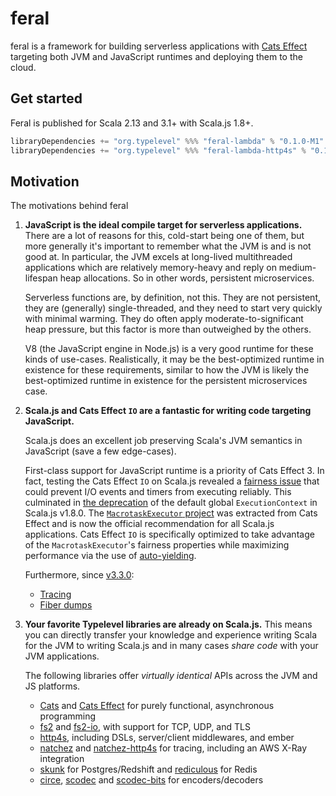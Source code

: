# feral

feral is a framework for building serverless applications with [Cats Effect](https://github.com/typelevel/cats-effect) targeting both JVM and JavaScript runtimes and deploying them to the cloud.

## Get started

Feral is published for Scala 2.13 and 3.1+ with Scala.js 1.8+.

```sbt
libraryDependencies += "org.typelevel" %%% "feral-lambda" % "0.1.0-M1"
libraryDependencies += "org.typelevel" %%% "feral-lambda-http4s" % "0.1.0-M1"
```


## Motivation

The motivations behind feral

1. **JavaScript is the ideal compile target for serverless applications.** There are a lot of reasons for this, cold-start being one of them, but more generally it's important to remember what the JVM is and is not good at. In particular, the JVM excels at long-lived multithreaded applications which are relatively memory-heavy and reply on medium-lifespan heap allocations. So in other words, persistent microservices.

    Serverless functions are, by definition, not this. They are not persistent, they are (generally) single-threaded, and they need to start very quickly with minimal warming. They do often apply moderate-to-significant heap pressure, but this factor is more than outweighed by the others.

    V8 (the JavaScript engine in Node.js) is a very good runtime for these kinds of use-cases. Realistically, it may be the best-optimized runtime in existence for these requirements, similar to how the JVM is likely the best-optimized runtime in existence for the persistent microservices case.

2. **Scala.js and Cats Effect `IO` are a fantastic for writing code targeting JavaScript.**

   Scala.js does an excellent job preserving Scala's JVM semantics in JavaScript (save a few edge-cases).

   First-class support for JavaScript runtime is a priority of Cats Effect 3. In fact, testing the Cats Effect `IO` on Scala.js revealed a [fairness issue](https://github.com/scala-js/scala-js/issues/4129) that could prevent I/O events and timers from executing reliably. This culminated in [the deprecation](http://www.scala-js.org/news/2021/12/10/announcing-scalajs-1.8.0/#new-compiler-warnings-with-broad-applicability) of the default global `ExecutionContext` in Scala.js v1.8.0. The [`MacrotaskExecutor` project](https://github.com/scala-js/scala-js-macrotask-executor) was extracted from Cats Effect and is now the official recommendation for all Scala.js applications. Cats Effect `IO` is specifically optimized to take advantage of the `MacrotaskExecutor`'s fairness properties while maximizing performance via the use of [auto-yielding](https://typelevel.org/cats-effect/docs/schedulers#yielding).
   
   Furthermore, since [v3.3.0](https://github.com/typelevel/cats-effect/releases/tag/v3.3.0):
    * [Tracing](https://typelevel.org/cats-effect/docs/tracing) 
    * [Fiber dumps](https://github.com/typelevel/cats-effect/releases/tag/v3.3.0) 

3. **Your favorite Typelevel libraries are already on Scala.js.** This means you can directly transfer your knowledge and experience writing Scala for the JVM to writing Scala.js and in many cases _share code_ with your JVM applications.

   The following libraries offer _virtually identical_ APIs across the JVM and JS platforms.
    * [Cats](https://github.com/typelevel/cats) and [Cats Effect](https://github.com/typelevel/cats-effect) for purely functional, asynchronous programming
    * [fs2](https://github.com/typelevel/fs2) and [fs2-io](https://github.com/typelevel/fs2), with support for TCP, UDP, and TLS
    * [http4s](https://github.com/http4s/http4s), including DSLs, server/client middlewares, and ember
    * [natchez](https://github.com/tpolecat/natchez) and [natchez-http4s](https://github.com/tpolecat/natchez-http4s) for tracing, including an AWS X-Ray integration
    * [skunk](https://github.com/tpolecat/skunk) for Postgres/Redshift and [rediculous](https://github.com/davenverse/rediculous) for Redis
    * [circe](https://github.com/circe/circe), [scodec](https://github.com/scodec/scodec) and [scodec-bits](https://github.com/scodec/scodec-bits) for encoders/decoders
